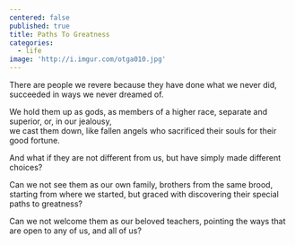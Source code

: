 ```yaml
---
centered: false
published: true
title: Paths To Greatness
categories:
  - life
image: 'http://i.imgur.com/otga010.jpg'
---
```

There are people we revere
because they have done
what we never did,
succeeded in ways
we never dreamed of.

We hold them up as gods,
as members of a higher race,
separate and superior,
or, in our jealousy,  
we cast them down,
like fallen angels
who sacrificed their souls
for their good fortune.

And what if they 
are not different from us,
but have simply made
different choices?

Can we not see them
as our own family,
brothers from the same brood,
starting from where we started,
but graced with discovering
their special paths to greatness?

Can we not welcome them
as our beloved teachers,
pointing the ways that are open
to any of us,
and all of us?





